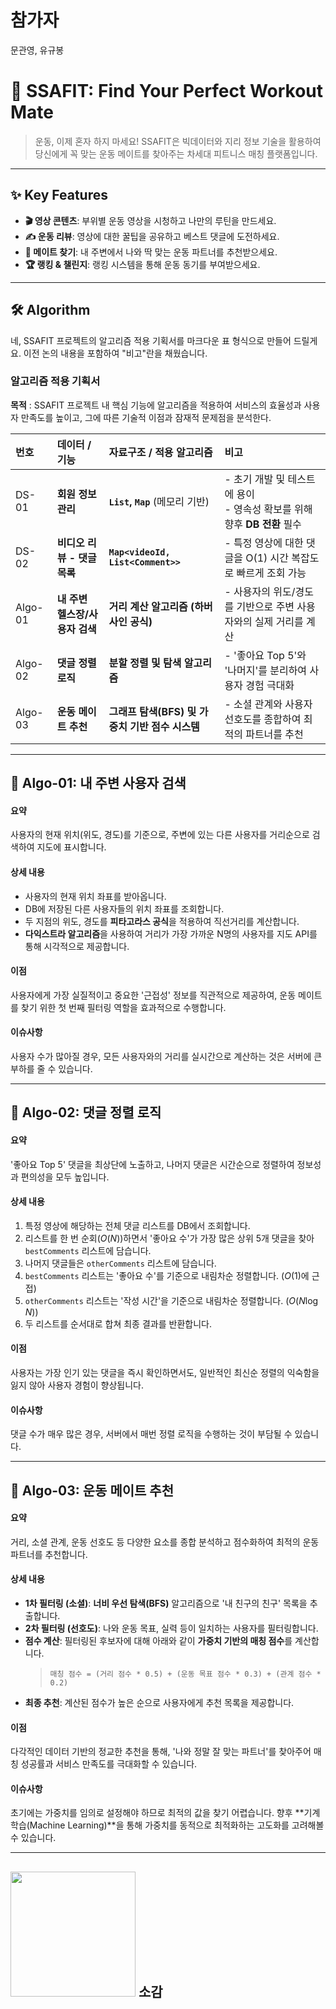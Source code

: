 # 참가자
문관영, 유규봉

# 💪 SSAFIT: Find Your Perfect Workout Mate

> 운동, 이제 혼자 하지 마세요! SSAFIT은 빅데이터와 지리 정보 기술을 활용하여 당신에게 꼭 맞는 운동 메이트를 찾아주는 차세대 피트니스 매칭 플랫폼입니다.



---

## ✨ Key Features

* **🎬 영상 콘텐츠**: 부위별 운동 영상을 시청하고 나만의 루틴을 만드세요.
* **✍️ 운동 리뷰**: 영상에 대한 꿀팁을 공유하고 베스트 댓글에 도전하세요.
* **🤝 메이트 찾기**: 내 주변에서 나와 딱 맞는 운동 파트너를 추천받으세요.
* **🏆 랭킹 & 챌린지**: 랭킹 시스템을 통해 운동 동기를 부여받으세요.

---

## 🛠️ Algorithm

네, SSAFIT 프로젝트의 알고리즘 적용 기획서를 마크다운 표 형식으로 만들어 드릴게요. 이전 논의 내용을 포함하여 "비고"란을 채웠습니다.

### **알고리즘 적용 기획서**

**목적** : SSAFIT 프로젝트 내 핵심 기능에 알고리즘을 적용하여 서비스의 효율성과 사용자 만족도를 높이고, 그에 따른 기술적 이점과 잠재적 문제점을 분석한다.

| 번호 | 데이터 / 기능 | 자료구조 / 적용 알고리즘 | 비고 |
| :--- | :--- | :--- | :--- |
| DS-01 | **회원 정보 관리** | **`List`, `Map`** (메모리 기반) | - 초기 개발 및 테스트에 용이<br>- 영속성 확보를 위해 향후 **DB 전환** 필수 |
| DS-02 | **비디오 리뷰 - 댓글 목록** | **`Map<videoId, List<Comment>>`** | - 특정 영상에 대한 댓글을 O(1) 시간 복잡도로 빠르게 조회 가능 |
| Algo-01 | **내 주변 헬스장/사용자 검색** | **거리 계산 알고리즘 (하버사인 공식)** | - 사용자의 위도/경도를 기반으로 주변 사용자와의 실제 거리를 계산 |
| Algo-02 | **댓글 정렬 로직** | **분할 정렬 및 탐색 알고리즘** | - '좋아요 Top 5'와 '나머지'를 분리하여 사용자 경험 극대화 |
| Algo-03 | **운동 메이트 추천** | **그래프 탐색(BFS) 및 가중치 기반 점수 시스템** | - 소셜 관계와 사용자 선호도를 종합하여 최적의 파트너를 추천 |

-----


## 📍 Algo-01: 내 주변 사용자 검색

#### 요약
사용자의 현재 위치(위도, 경도)를 기준으로, 주변에 있는 다른 사용자를 거리순으로 검색하여 지도에 표시합니다.

#### 상세 내용
* 사용자의 현재 위치 좌표를 받아옵니다.
* DB에 저장된 다른 사용자들의 위치 좌표를 조회합니다.
* 두 지점의 위도, 경도를 **피타고라스 공식**을 적용하여 직선거리를 계산합니다.
* **다익스트라 알고리즘**을 사용하여 거리가 가장 가까운 N명의 사용자를 지도 API를 통해 시각적으로 제공합니다.

#### 이점
사용자에게 가장 실질적이고 중요한 '근접성' 정보를 직관적으로 제공하여, 운동 메이트를 찾기 위한 첫 번째 필터링 역할을 효과적으로 수행합니다.

#### 이슈사항
사용자 수가 많아질 경우, 모든 사용자와의 거리를 실시간으로 계산하는 것은 서버에 큰 부하를 줄 수 있습니다.

---

## 💬 Algo-02: 댓글 정렬 로직

#### 요약
'좋아요 Top 5' 댓글을 최상단에 노출하고, 나머지 댓글은 시간순으로 정렬하여 정보성과 편의성을 모두 높입니다.

#### 상세 내용
1.  특정 영상에 해당하는 전체 댓글 리스트를 DB에서 조회합니다.
2.  리스트를 한 번 순회($O(N)$)하면서 '좋아요 수'가 가장 많은 상위 5개 댓글을 찾아 `bestComments` 리스트에 담습니다.
3.  나머지 댓글들은 `otherComments` 리스트에 담습니다.
4.  `bestComments` 리스트는 '좋아요 수'를 기준으로 내림차순 정렬합니다. ($O(1)$에 근접)
5.  `otherComments` 리스트는 '작성 시간'을 기준으로 내림차순 정렬합니다. ($O(N \log N)$)
6.  두 리스트를 순서대로 합쳐 최종 결과를 반환합니다.

#### 이점
사용자는 가장 인기 있는 댓글을 즉시 확인하면서도, 일반적인 최신순 정렬의 익숙함을 잃지 않아 사용자 경험이 향상됩니다.

#### 이슈사항
댓글 수가 매우 많은 경우, 서버에서 매번 정렬 로직을 수행하는 것이 부담될 수 있습니다.

---

## 🤝 Algo-03: 운동 메이트 추천

#### 요약
거리, 소셜 관계, 운동 선호도 등 다양한 요소를 종합 분석하고 점수화하여 최적의 운동 파트너를 추천합니다.

#### 상세 내용
* **1차 필터링 (소셜)**: **너비 우선 탐색(BFS)** 알고리즘으로 '내 친구의 친구' 목록을 추출합니다.
* **2차 필터링 (선호도)**: 나와 운동 목표, 실력 등이 일치하는 사용자를 필터링합니다.
* **점수 계산**: 필터링된 후보자에 대해 아래와 같이 **가중치 기반의 매칭 점수**를 계산합니다.
    > `매칭 점수 = (거리 점수 * 0.5) + (운동 목표 점수 * 0.3) + (관계 점수 * 0.2)`
* **최종 추천**: 계산된 점수가 높은 순으로 사용자에게 추천 목록을 제공합니다.

#### 이점
다각적인 데이터 기반의 정교한 추천을 통해, '나와 정말 잘 맞는 파트너'를 찾아주어 매칭 성공률과 서비스 만족도를 극대화할 수 있습니다.

#### 이슈사항
초기에는 가중치를 임의로 설정해야 하므로 최적의 값을 찾기 어렵습니다. 향후 **기계 학습(Machine Learning)**을 통해 가중치를 동적으로 최적화하는 고도화를 고려해볼 수 있습니다.

---

## <img src ="https://github.com/user-attachments/assets/712752fd-928a-4847-b1e9-b94b11f2c898" width="200" height="200"/> 소감



